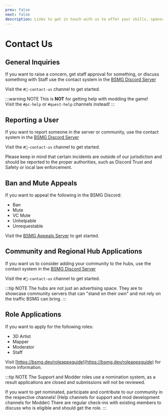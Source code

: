 ```yaml
---
prev: false
next: false
description: Links to get in touch with us to offer your skills, sponsor, appeal a server mute/ban, report a user, etc.
---
```


# Contact Us

## General Inquiries

If you want to raise a concern, get staff approval for something, or discuss something with Staff use the contact system
in the [BSMG Discord Server](https://discord.gg/beatsabermods)

Visit the `#📗-contact-us` channel to get started.

:::warning NOTE
This is **NOT** for getting help with modding the game!  
Visit the `#pc-help` or `#quest-help` channels instead!
:::

## Reporting a User

If you want to report someone in the server or community, use the contact system in the [BSMG Discord Server](https://discord.gg/beatsabermods)

Visit the `#📗-contact-us` channel to get started.

Please keep in mind that certain incidents are outside of our jurisdiction and should be reported to the proper authorities,
such as Discord Trust and Safety or local law enforcement.

## Ban and Mute Appeals

If you want to appeal the following in the BSMG Discord:

- Ban
- Mute
- VC Mute
- Unhelpable
- Unrequestable

Visit the [BSMG Appeals Server](https://discord.gg/yBUB5Gn7m7) to get started.

## Community and Regional Hub Applications

If you want us to consider adding your community to the hubs, use the contact system in the [BSMG Discord Server](https://discord.gg/beatsabermods)

Visit the `#📗-contact-us` channel to get started.

:::tip NOTE
The hubs are not just an advertising space. They are to showcase community servers that can "stand on their own" and not
rely on the traffic BSMG can bring.
:::

## Role Applications

If you want to apply for the following roles:

- 3D Artist
- Mapper
- Moderator
- Staff

Visit [https://bsmg.dev/roleappsguide](https://bsmg.dev/roleappsguide) for more information.

:::tip NOTE
The Support and Modder roles use a nomination system, as a result applications are closed and submissions will not be reviewed.

If you want to get nominated, participate and contribute to our community in the respective channels! (Help channels for
support and mod development channels for Modder) There are regular check-ins with existing members to discuss who is
eligible and should get the role.
:::
